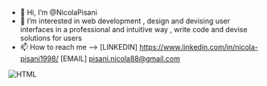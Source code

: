 - 👋 Hi, I’m @NicolaPisani
- 👀 I’m interested in web development , design and devising user interfaces in a professional and intuitive way , write code and devise solutions for users 
- 📫 How to reach me --> [LINKEDIN] https://www.linkedin.com/in/nicola-pisani1998/ [EMAIL] pisani.nicola88@gmail.com 


![HTML](https://github.com/NicolaPisani/NicolaPisani/assets/129162001/ed621817-3052-4ec3-8aa7-a5af76ddd859)

